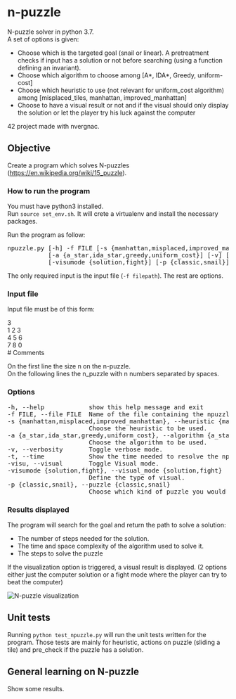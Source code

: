 # n-puzzle

N-puzzle solver in python 3.7.  
A set of options is given:
- Choose which is the targeted goal (snail or linear). A pretreatment checks if input has a solution or not before searching (using a function defining an invariant).
- Choose which algorithm to choose among [A*, IDA*, Greedy, uniform-cost]
- Choose which heuristic to use (not relevant for uniform_cost algorithm) among [misplaced_tiles, manhattan, improved_manhattan]
- Choose to have a visual result or not and if the visual should only display the solution or let the player try his luck against the computer

42 project made with nvergnac.

## Objective

Create a program which solves N-puzzles (https://en.wikipedia.org/wiki/15_puzzle).


### How to run the program
You must have python3 installed.  
Run `source set_env.sh`. It will crete a virtualenv and install the necessary packages.  

Run the program as follow:

<pre>
npuzzle.py [-h] -f FILE [-s {manhattan,misplaced,improved_manhattan}]
           [-a {a_star,ida_star,greedy,uniform_cost}] [-v] [-t] [-visu]
           [-visumode {solution,fight}] [-p {classic,snail}]
</pre>

The only required input is the input file (`-f filepath`). The rest are options.


### Input file
Input file must be of this form:

3  
1 2 3  
4 5 6  
7 8 0  
\# Comments

On the first line the size n on the n-puzzle.  
On the following lines the n_puzzle with n numbers separated by spaces.


### Options
<pre>
-h, --help            show this help message and exit
-f FILE, --file FILE  Name of the file containing the npuzzle. File must be absolute path.
-s {manhattan,misplaced,improved_manhattan}, --heuristic {manhattan,misplaced,improved_manhattan}
                      Choose the heuristic to be used.
-a {a_star,ida_star,greedy,uniform_cost}, --algorithm {a_star,ida_star,greedy,uniform_cost}
                      Choose the algorithm to be used.
-v, --verbosity       Toggle verbose mode.
-t, --time            Show the time needed to resolve the npuzzle.
-visu, --visual       Toggle Visual mode.
-visumode {solution,fight}, --visual_mode {solution,fight}
                      Define the type of visual.
-p {classic,snail}, --puzzle {classic,snail}
                      Choose which kind of puzzle you would like to solve.
</pre>

### Results displayed
The program will search for the goal and return the path to solve a solution:
- The number of steps needed for the solution.
- The time and space complexity of the algorithm used to solve it.
- The steps to solve the puzzle

If the visualization option is triggered, a visual result is displayed. (2 options either just the computer solution or a 
fight mode where the player can try to beat the computer)


![N-puzzle visualization](https://gph.is/g/4MdApxZ)


## Unit tests
Running ```python test_npuzzle.py``` will run the unit tests written for the program. 
Those tests are mainly for heuristic, actions on puzzle (sliding a tile) and pre_check if the puzzle has a solution.


## General learning on N-puzzle
Show some results.
